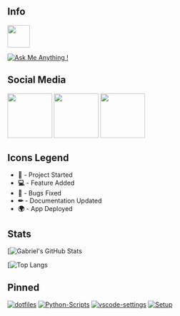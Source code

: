 ## Info

<a href="http://gabrielvdev.surge.sh" target="blank" title="Portfolio"><img src="http://gabrielvdev.surge.sh/img/logo.png" height="50" width="50"></a>

[![Ask Me Anything !](https://img.shields.io/badge/Ask%20me-anything-1abc9c.svg)](https://GitHub.com/GabrielCrackPro/ama)

## Social Media

<a href="http://twitter.com/gabrielvr01" target="blank"><img src="https://1000logos.net/wp-content/uploads/2017/06/Twitter-Logo.png" height="100" width="auto"></a>
<a href="https://facebook.com/gabriel.vargasreyes.5" target="blank"><img src="https://classicrock995.com/wp-content/uploads/2020/11/Facebook-logo.png" height="100" width="auto"></a>
<a href="http://reddit.com/gabrielvr01" target="blank"><img src="https://logodownload.org/wp-content/uploads/2018/02/reddit-logo-16.png" height="100" width="auto"></a>

## Icons Legend

- **🎉** - Project Started
- **💻** - Feature Added
- **🔧** - Bugs Fixed
- **✏** - Documentation Updated
- **🌍** - App Deployed

## Stats

[![Gabriel's GitHub Stats](https://github-readme-stats.vercel.app/api?username=GabrielCrackPro&show_icons=true&theme=dark&hide_title=true)

[![Top Langs](https://github-readme-stats.vercel.app/api/top-langs/?username=GabrielCrackPro&theme=dark&layout=compact&hide_title=true)

## Pinned
[![dotfiles](https://github-readme-stats.vercel.app/api/pin/?username=GabrielCrackPro&repo=dotfiles&theme=dark)](https://github.com/GabrielCrackPro/ddotfiles)
[![Python-Scripts](https://github-readme-stats.vercel.app/api/pin/?username=GabrielCrackPro&repo=python-scripts&theme=dark)](https://github.com/GabrielCrackPro/python-scripts)
[![vscode-settings](https://github-readme-stats.vercel.app/api/pin/?username=GabrielCrackPro&repo=vscode-settings&theme=dark)](https://github.com/GabrielCrackPro/vscode-settings)
[![Setup](https://github-readme-stats.vercel.app/api/pin/?username=GabrielCrackPro&repo=Setup&theme=dark)](https://github.com/GabrielCrackPro/Setup)

